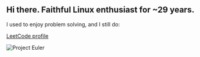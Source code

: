 ## Hi there. Faithful Linux enthusiast for ~29 years.

I used to enjoy problem solving, and I still do: 

[LeetCode profile](https://leetcode.com/u/teejay76/)

![Project Euler](https://projecteuler.net/profile/Ytsejam.png)


<!--
**Ytsejam76/Ytsejam76** is a ✨ _special_ ✨ repository because its `README.md` (this file) appears on your GitHub profile.

Here are some ideas to get you started:

- 🔭 I’m currently working on ...
- 🌱 I’m currently learning ...
- 👯 I’m looking to collaborate on ...
- 🤔 I’m looking for help with ...
- 💬 Ask me about ...
- 📫 How to reach me: ...
- 😄 Pronouns: ...
- ⚡ Fun fact: ...
-->
